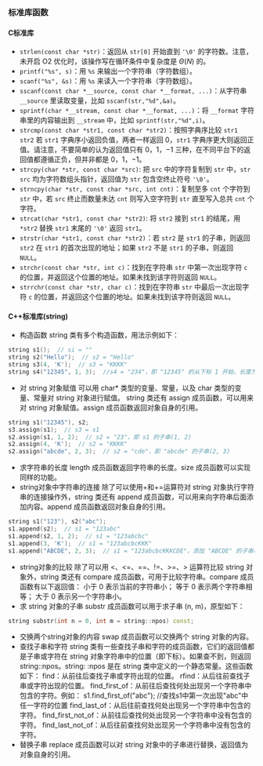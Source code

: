 ### 标准库函数

#### C标准库

- `strlen(const char *str)`：返回从 `str[0]` 开始直到 `'\0'` 的字符数。注意，未开启 O2 优化时，该操作写在循环条件中复杂度是 $\Theta(N)$ 的。
- `printf("%s", s)`：用 `%s` 来输出一个字符串（字符数组）。
- `scanf("%s", &s)`：用 `%s` 来读入一个字符串（字符数组）。
- `sscanf(const char *__source, const char *__format, ...)`：从字符串 `__source` 里读取变量，比如 `sscanf(str,"%d",&a)`。
- `sprintf(char *__stream, const char *__format, ...)`：将 `__format` 字符串里的内容输出到 `__stream` 中，比如 `sprintf(str,"%d",i)`。
- `strcmp(const char *str1, const char *str2)`：按照字典序比较 `str1 str2` 若 `str1` 字典序小返回负值，两者一样返回 0，`str1` 字典序更大则返回正值。请注意，不要简单的认为返回值只有 $0$，$1$，$-1$ 三种，在不同平台下的返回值都遵循正负，但并非都是 $0$，$1$，$-1$。
- `strcpy(char *str, const char *src)`: 把 `src` 中的字符复制到 `str` 中，`str`  `src` 均为字符数组头指针，返回值为 `str` 包含空终止符号 `'\0'`。
- `strncpy(char *str, const char *src, int cnt)`：复制至多 `cnt` 个字符到 `str` 中，若 `src` 终止而数量未达 `cnt` 则写入空字符到 `str` 直至写入总共 `cnt` 个字符。
- `strcat(char *str1, const char *str2)`: 将 `str2` 接到 `str1` 的结尾，用 `*str2` 替换 `str1` 末尾的 `'\0'` 返回 `str1`。
- `strstr(char *str1, const char *str2)`：若 `str2` 是 `str1` 的子串，则返回 `str2` 在 `str1` 的首次出现的地址；如果 `str2` 不是 `str1` 的子串，则返回 `NULL`。
- `strchr(const char *str, int c)`：找到在字符串 `str` 中第一次出现字符 `c` 的位置，并返回这个位置的地址。如果未找到该字符则返回 `NULL`。
- `strrchr(const char *str, char c)`：找到在字符串 `str` 中最后一次出现字符 `c` 的位置，并返回这个位置的地址。如果未找到该字符则返回 `NULL`。

#### C++标准库(string)

- 构造函数
  string 类有多个构造函数，用法示例如下：

```cpp
string s1();  // si = ""
string s2("Hello");  // s2 = "Hello"
string s3(4, 'K');  // s3 = "KKKK"
string s4("12345", 1, 3);  //s4 = "234"，即 "12345" 的从下标 1 开始，长度为 3 的子串
```

- 对 string 对象赋值
  可以用 char\* 类型的变量、常量，以及 char 类型的变量、常量对 string 对象进行赋值。
  string 类还有 assign 成员函数，可以用来对 string 对象赋值。assign 成员函数返回对象自身的引用。

```cpp
string s1("12345"), s2;
s3.assign(s1);  // s3 = s1
s2.assign(s1, 1, 2);  // s2 = "23"，即 s1 的子串(1, 2)
s2.assign(4, 'K');  // s2 = "KKKK"
s2.assign("abcde", 2, 3);  // s2 = "cde"，即 "abcde" 的子串(2, 3)
```

- 求字符串的长度
  length 成员函数返回字符串的长度。size 成员函数可以实现同样的功能。
- string对象中字符串的连接
  除了可以使用+和+=运算符对 string 对象执行字符串的连接操作外，string 类还有 append 成员函数，可以用来向字符串后面添加内容。append 成员函数返回对象自身的引用。

```cpp
string s1("123"), s2("abc");
s1.append(s2);  // s1 = "123abc"
s1.append(s2, 1, 2);  // s1 = "123abcbc"
s1.append(3, 'K');  // s1 = "123abcbcKKK"
s1.append("ABCDE", 2, 3);  // s1 = "123abcbcKKKCDE"，添加 "ABCDE" 的子串(2, 3)
```

- string对象的比较
  除了可以用 <、<=、==、!=、>=、> 运算符比较 string 对象外，string 类还有 compare 成员函数，可用于比较字符串。compare 成员函数有以下返回值：
  小于 0 表示当前的字符串小；
  等于 0 表示两个字符串相等；
  大于 0 表示另一个字符串小。
- 求 string 对象的子串
  substr 成员函数可以用于求子串 (n, m)，原型如下：

```cpp
string substr(int n = 0, int m = string::npos) const;
```

- 交换两个string对象的内容
  swap 成员函数可以交换两个 string 对象的内容。
- 查找子串和字符
  string 类有一些查找子串和字符的成员函数，它们的返回值都是子串或字符在 string 对象字符串中的位置（即下标）。如果查不到，则返回 string::npos。string: :npos 是在 string 类中定义的一个静态常量。这些函数如下：
  find：从前往后查找子串或字符出现的位置。
  rfind：从后往前查找子串或字符出现的位置。
  find_first_of：从前往后查找何处出现另一个字符串中包含的字符。例如：
  s1.find_first_of("abc");  //查找s1中第一次出现"abc"中任一字符的位置
  find_last_of：从后往前查找何处出现另一个字符串中包含的字符。
  find_first_not_of：从前往后查找何处出现另一个字符串中没有包含的字符。
  find_last_not_of：从后往前查找何处出现另一个字符串中没有包含的字符。
- 替换子串
  replace 成员函数可以对 string 对象中的子串进行替换，返回值为对象自身的引用。